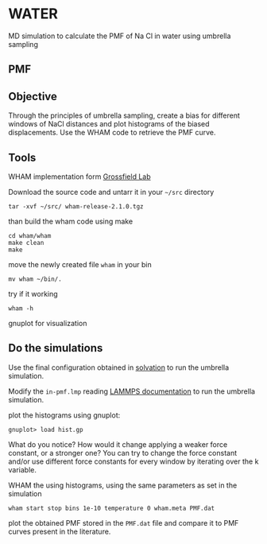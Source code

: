 # WATER

MD simulation to calculate the PMF of Na Cl in water using umbrella sampling

## PMF



## Objective

Through the principles of umbrella sampling, create a bias for different windows of NaCl distances and plot histograms of the biased displacements. Use the WHAM code to retrieve the PMF curve.

## Tools

WHAM implementation form [Grossfield Lab](http://membrane.urmc.rochester.edu/?page_id=126)

Download the source code and untarr it in your `~/src` directory

    tar -xvf ~/src/ wham-release-2.1.0.tgz

than build the wham code using make 

    cd wham/wham
    make clean
    make

move the newly created file `wham` in your bin

    mv wham ~/bin/.
    
try if it working

    wham -h

gnuplot for visualization

## Do the simulations

Use the final configuration obtained in [solvation](\solvation) to run the umbrella simulation.

Modify the `in-pmf.lmp` reading [LAMMPS documentation](https://docs.lammps.org/Manual.html) to run the umbrella simulation.

plot the histograms using gnuplot:
    
    gnuplot> load hist.gp

What do you notice? How would it change applying a weaker force constant, or a stronger one? 
You can try to change the force constant and/or use different force constants for every window by iterating over the k variable.

WHAM the using histograms, using the same parameters as set in the simulation

    wham start stop bins 1e-10 temperature 0 wham.meta PMF.dat

plot the obtained PMF stored in the `PMF.dat` file and compare it to PMF curves present in the literature.

